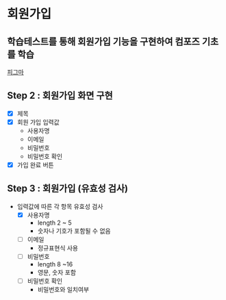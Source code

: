 # 회원가입

## 학습테스트를 통해 회원가입 기능을 구현하여 컴포즈 기초를 학습

[피그마](https://www.figma.com/design/OhrMuSgyoqk6nBty3BBA1u/%ED%95%99%EC%8A%B5-%ED%85%8C%EC%8A%A4%ED%8A%B8%EB%A1%9C-%EB%B0%B0%EC%9A%B0%EB%8A%94-Compose-%EB%AF%B8%EC%85%98-%EB%94%94%EC%9E%90%EC%9D%B8?node-id=69-814&p=f)

## Step 2 : 회원가입 화면 구현

- [x] 제목
- [x] 회원 가입 입력값
    - 사용자명
    - 이메일
    - 비밀번호
    - 비밀번호 확인
- [x] 가입 완료 버튼

## Step 3 : 회원가입 (유효성 검사)

- 입력값에 따른 각 항목 유효성 검사
    - [x] 사용자명
        - length 2 ~ 5
        - 숫자나 기호가 포함될 수 없음
    - [ ] 이메일
        - 정규표현식 사용
    - [ ] 비밀번호
        - length 8 ~16
        - 영문, 숫자 포함
    - [ ] 비밀번호 확인
        - 비밀번호와 일치여부